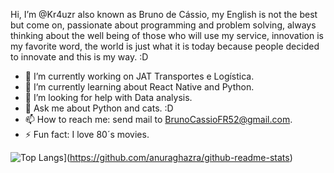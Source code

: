 Hi, I’m @Kr4uzr also known as Bruno de Cássio, my English is not the best but come on, passionate about programming and problem solving, 
always thinking about the well being of those who will use my service, innovation is my favorite word, 
the world is just what it is today because people decided to innovate and this is my way. :D

- 🔭 I’m currently working on JAT Transportes e Logística.
- 🌱 I’m currently learning about React Native and Python.
- 🤔 I’m looking for help with Data analysis.
- 💬 Ask me about Python and cats. :D
- 📫 How to reach me: send mail to BrunoCassioFR52@gmail.com.
- ⚡ Fun fact: I love 80´s movies.

![Top Langs](https://github-readme-stats.vercel.app/api/top-langs/?username=anuraghazra)](https://github.com/anuraghazra/github-readme-stats)
